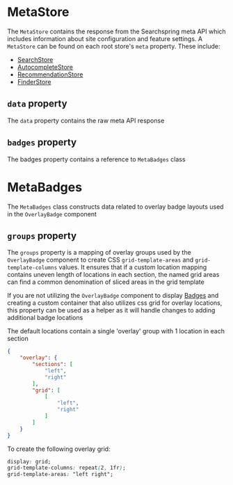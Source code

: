 # MetaStore

The `MetaStore` contains the response from the Searchspring meta API which includes information about site configuration and feature settings. A `MetaStore` can be found on each root store's `meta` property. These include: 

- [SearchStore](https://github.com/searchspring/snap/tree/main/packages/snap-store-mobx/src/Search)
- [AutocompleteStore](https://github.com/searchspring/snap/tree/main/packages/snap-store-mobx/src/Autocomplete)
- [RecommendationStore](https://github.com/searchspring/snap/tree/main/packages/snap-store-mobx/src/Recommendation)
- [FinderStore](https://github.com/searchspring/snap/tree/main/packages/snap-store-mobx/src/Finder)


## `data` property
The `data` property contains the raw meta API response


## `badges` property
The badges property contains a reference to `MetaBadges` class

# MetaBadges

The `MetaBadges` class constructs data related to overlay badge layouts used in the `OverlayBadge` component

## `groups` property

The `groups` property is a mapping of overlay groups used by the `OverlayBadge` component to create CSS `grid-template-areas` and `grid-template-columns` values. It ensures that if a custom location mapping contains uneven length of locations in each section, the named grid areas can find a common denomination of sliced areas in the grid template

If you are not utilizing the `OverlayBadge` component to display [Badges](https://github.com/searchspring/snap/blob/main/docs/PREACT_BADGES.md) and creating a custom container that also utilizes css grid for overlay locations, this property can be used as a helper as it will handle changes to adding additional badge locations

The default locations contain a single 'overlay' group with 1 location in each section

```json
{
    "overlay": {
        "sections": [
            "left",
            "right"
        ],
        "grid": [
            [
                "left",
                "right"
            ]
        ]
    }
}
```

To create the following overlay grid:

```css
display: grid;
grid-template-columns: repeat(2, 1fr);
grid-template-areas: "left right";
```